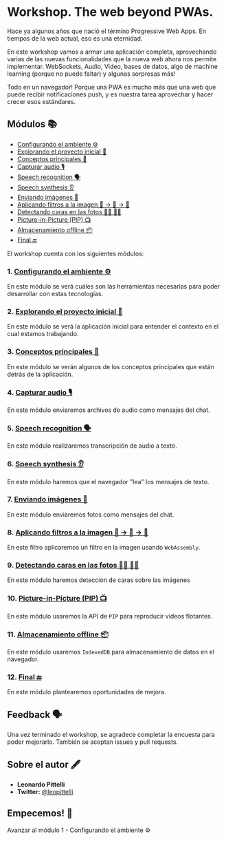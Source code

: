 # Workshop. The web beyond PWAs.
Hace ya algunos años que nació el término Progressive Web Apps. En tiempos de la web actual, eso es una eternidad.

En este workshop vamos a armar una aplicación completa, aprovechando varias de las nuevas funcionalidades que la nueva web ahora nos permite implementar. WebSockets, Audio, Video, bases de datos, algo de machine learning (porque no puede faltar) y algunas sorpresas más!

Todo en un navegador! Porque una PWA es mucho más que una web que puede recibir notificaciones push, y es nuestra tarea aprovechar y hacer crecer esos estándares.

## Módulos 📚

- [Configurando el ambiente ⚙️](./01-setup)
- [Explorando el proyecto inicial 🔎](./02-proyecto)
- [Conceptos principales 📜](./03-conceptos)
- [Capturar audio 🎙️](./04-audio)
- [Speech recognition 🗣️️](./05-speech-recognition)
- [Speech synthesis 👂️](./06-speech-synthesis)
- [Enviando imágenes 🤳️](./07-image)
- [Aplicando filtros a la imagen 📸 -> 🌆 -> 🌇](./08-wasm)
- [Detectando caras en las fotos 🤦‍♀️ 🤦‍♂️](./09-shape-detection)
- [Picture-in-Picture (PIP) 📺](./10-pip)
- [Almacenamiento offline 📦](./11-offline-storage)
- [Final 🔚](./12-end)

El workshop cuenta con los siguientes módulos:

### 1. [Configurando el ambiente ⚙](./01-setup)
En este módulo se verá cuáles son las herramientas necesarias para poder desarrollar con estas tecnologías.

### 2. [Explorando el proyecto inicial 🔎](./02-proyecto)
En este módulo se verá la aplicación inicial para entender el contexto en el cual estamos trabajando.

### 3. [Conceptos principales 📜](./03-conceptos)
En este módulo se verán algunos de los conceptos principales que están detrás de la aplicación.

### 4. [Capturar audio 🎙️](./04-audio)
En este módulo enviaremos archivos de audio como mensajes del chat.

### 5. [Speech recognition 🗣️️](./05-speech-recognition)
En este módulo realizaremos transcripción de audio a texto.

### 6. [Speech synthesis 👂️](./06-speech-synthesis)
En este módulo haremos que el navegador "lea" los mensajes de texto.

### 7. [Enviando imágenes 🤳️](./07-image)
En este módulo enviaremos fotos como mensajes del chat.

### 8. [Aplicando filtros a la imagen 📸 -> 🌆 -> 🌇](./08-wasm)
En este filtro aplicaremos un filtro en la imagen usando `WebAssembly`.

### 9. [Detectando caras en las fotos 🤦‍♀️ 🤦‍♂️](./09-shape-detection)
En este módulo haremos detección de caras sobre las imágenes

### 10. [Picture-in-Picture (PIP) 📺](./10-pip)
En este módulo usaremos la API de `PIP` para reproducir videos flotantes.

### 11. [Almacenamiento offline 📦](./11-offline-storage)
En este módulo usaremos `IndexedDB` para almacenamiento de datos en el navegador.

### 12. [Final 🔚](./12-end)
En este módulo plantearemos oportunidades de mejora.


## Feedback 🗣️
Una vez terminado el workshop, se agradece completar la encuesta para poder mejorarlo. También se aceptan issues y pull requests.

## Sobre el autor 🖋️
- **Leonardo Pittelli**
- **Twitter:** [@leopittelli](https://twitter.com/leopittelli)

## Empecemos! 🏁
Avanzar al módulo 1 - Configurando el ambiente ⚙
